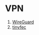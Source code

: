 # VPN

1. [WireGuard](https://www.wireguard.com/)
2. [tinyfec](https://github.com/wangyu-/tinyfecVPN)
